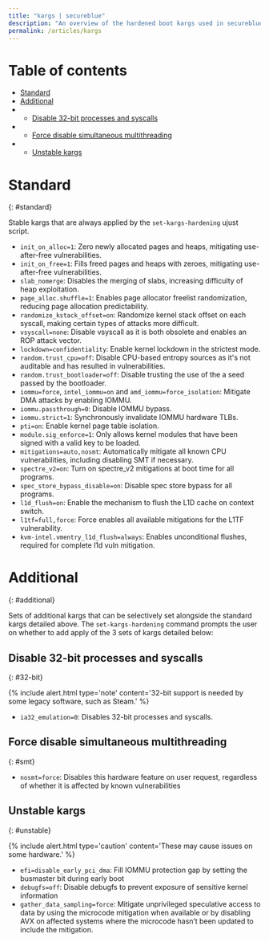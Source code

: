 ```yaml
---
title: "kargs | secureblue"
description: "An overview of the hardened boot kargs used in secureblue"
permalink: /articles/kargs
---
```


# Table of contents
- [Standard](#standard)
- [Additional](#additional)
- - [Disable 32-bit processes and syscalls](#32-bit)
- - [Force disable simultaneous multithreading](#smt)
- - [Unstable kargs](#unstable)

# Standard
{: #standard}

Stable kargs that are always applied by the `set-kargs-hardening` ujust script.

- `init_on_alloc=1`: Zero newly allocated pages and heaps, mitigating use-after-free vulnerabilities.
- `init_on_free=1`: Fills freed pages and heaps with zeroes, mitigating use-after-free vulnerabilities.
- `slab_nomerge`: Disables the merging of slabs, increasing difficulty of heap exploitation.
- `page_alloc.shuffle=1`: Enables page allocator freelist randomization, reducing page allocation predictability.
- `randomize_kstack_offset=on`: Randomize kernel stack offset on each syscall, making certain types of attacks more difficult.
- `vsyscall=none`: Disable vsyscall as it is both obsolete and enables an ROP attack vector.
- `lockdown=confidentiality`: Enable kernel lockdown in the strictest mode.
- `random.trust_cpu=off`: Disable CPU-based entropy sources as it's not auditable and has resulted in vulnerabilities.
- `random.trust_bootloader=off`: Disable trusting the use of the a seed passed by the bootloader.
- `iommu=force`, `intel_iommu=on` and `amd_iommu=force_isolation`: Mitigate DMA attacks by enabling IOMMU.
- `iommu.passthrough=0`: Disable IOMMU bypass.
- `iommu.strict=1`: Synchronously invalidate IOMMU hardware TLBs.
- `pti=on`: Enable kernel page table isolation.
- `module.sig_enforce=1`: Only allows kernel modules that have been signed with a valid key to be loaded.
- `mitigations=auto,nosmt`: Automatically mitigate all known CPU vulnerabilities, including disabling SMT if necessary.
- `spectre_v2=on`: Turn on spectre_v2 mitigations at boot time for all programs.
- `spec_store_bypass_disable=on`: Disable spec store bypass for all programs.
- `l1d_flush=on`: Enable the mechanism to flush the L1D cache on context switch.
- `l1tf=full,force`: Force enables all available mitigations for the L1TF vulnerability.
- `kvm-intel.vmentry_l1d_flush=always`: Enables unconditional flushes, required for complete l1d vuln mitigation.

# Additional
{: #additional}

Sets of additional kargs that can be selectively set alongside the standard kargs detailed above. The `set-kargs-hardening` command prompts the user on whether to add apply of the 3 sets of kargs detailed below:

## Disable 32-bit processes and syscalls
{: #32-bit}

{% include alert.html type='note' content='32-bit support is needed by some legacy software, such as Steam.' %}

- `ia32_emulation=0`: Disables 32-bit processes and syscalls.

## Force disable simultaneous multithreading
{: #smt}

- `nosmt=force`: Disables this hardware feature on user request, regardless of whether it is affected by known vulnerabilities

## Unstable kargs
{: #unstable}

{% include alert.html type='caution' content='These may cause issues on some hardware.' %}

- `efi=disable_early_pci_dma`: Fill IOMMU protection gap by setting the busmaster bit during early boot
- `debugfs=off`: Disable debugfs to prevent exposure of sensitive kernel information
- `gather_data_sampling=force`: Mitigate unprivileged speculative access to data by using the microcode mitigation when available or by disabling AVX on affected systems where the microcode hasn’t been updated to include the mitigation.
